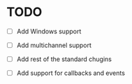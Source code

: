 # TODO

- [ ] Add Windows support

- [ ] Add multichannel support

- [ ] Add rest of the standard chugins

- [ ] Add support for callbacks and events

